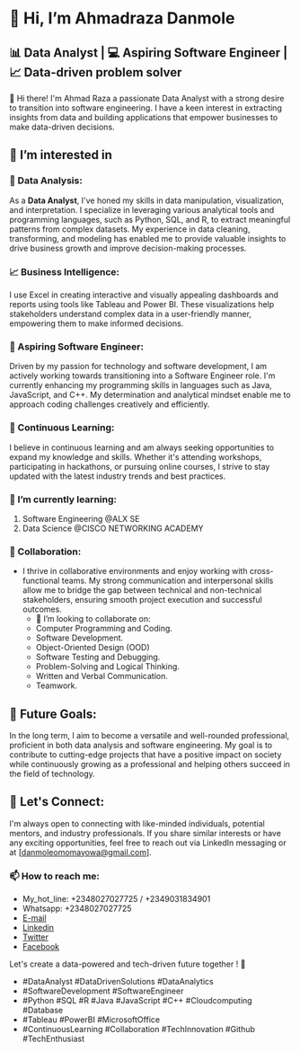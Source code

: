 # 👋 Hi, I’m Ahmadraza Danmole
## 📊 Data Analyst | 💻 Aspiring Software Engineer | 📈 Data-driven problem solver

👋 Hi there! I'm Ahmad Raza a passionate Data Analyst with a strong desire to transition into software engineering. 
I have a keen interest in extracting insights from data and building applications that empower businesses to make data-driven decisions.
## 👀 I’m interested in
### 💼 Data Analysis:
As a **Data Analyst**, I've honed my skills in data manipulation, visualization, and interpretation. I specialize in leveraging various analytical tools and programming languages, such as Python, SQL, and R, to extract meaningful patterns from complex datasets. My experience in data cleaning, transforming, and modeling has enabled me to provide valuable insights to drive business growth and improve decision-making processes.

### 📈 Business Intelligence:
I use Excel in creating interactive and visually appealing dashboards and reports using tools like Tableau and Power BI. These visualizations help stakeholders understand complex data in a user-friendly manner, empowering them to make informed decisions.

### 🌟 Aspiring Software Engineer:
Driven by my passion for technology and software development, I am actively working towards transitioning into a Software Engineer role. I'm currently enhancing my programming skills in languages such as Java, JavaScript, and C++. My determination and analytical mindset enable me to approach coding challenges creatively and efficiently.

### 🚀 Continuous Learning:
I believe in continuous learning and am always seeking opportunities to expand my knowledge and skills. Whether it's attending workshops, participating in hackathons, or pursuing online courses, I strive to stay updated with the latest industry trends and best practices.
### 🌱 I’m currently learning:
   1. Software Engineering @ALX SE
   2. Data Science @CISCO NETWORKING ACADEMY

### 🤝 Collaboration:
- I thrive in collaborative environments and enjoy working with cross-functional teams. My strong communication and interpersonal skills allow me to bridge the gap between technical and non-technical stakeholders,
ensuring smooth project execution and successful outcomes.
    - 💞️ I’m looking to collaborate on:
    - Computer Programming and Coding.
    - Software Development.
    - Object-Oriented Design (OOD)
    - Software Testing and Debugging.
    - Problem-Solving and Logical Thinking.
    - Written and Verbal Communication.
    - Teamwork.
      
 ## 🎯 Future Goals:
In the long term, I aim to become a versatile and well-rounded professional, proficient in both data analysis and software engineering.
My goal is to contribute to cutting-edge projects that have a positive impact on society while continuously growing as a professional and helping others succeed in the field of technology.

## 📧 Let's Connect:
I'm always open to connecting with like-minded individuals, potential mentors, and industry professionals.
If you share similar interests or have any exciting opportunities, feel free to reach out via LinkedIn messaging or at [danmoleomomayowa@gmail.com].
### 📫 How to reach me: 
  - My_hot_line: +2348027027725 / +2349031834901
  - Whatsapp:    +2348027027725
  - [E-mail](danmoleomomayowa@gmail.com)
  - [Linkedin](https://www.linkedin.com/in/ahmadraza-danmole-62202122a/)
  - [Twitter](https://twitter.com/Razadan1)
  - [Facebook](https://www.facebook.com/danmole.omomayowa?_rdc=1&_rdr)

Let's create a data-powered and tech-driven future together ! 🚀
- #DataAnalyst  #DataDrivenSolutions #DataAnalytics 
- #SoftwareDevelopment #SoftwareEngineer
- #Python #SQL #R #Java #JavaScript #C++ #Cloudcomputing #Database
- #Tableau #PowerBI #MicrosoftOffice
- #ContinuousLearning #Collaboration #TechInnovation #Github #TechEnthusiast

<!---
Razadan1/Razadan1 is a ✨ unique ✨ repository because its `README.md` (this file) appears on your GitHub profile.
You can click the Preview link to take a look at your changes.
--->
